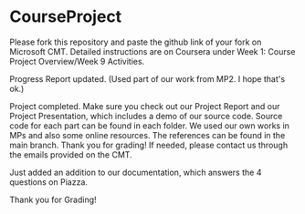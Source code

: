 # CourseProject

Please fork this repository and paste the github link of your fork on Microsoft CMT. Detailed instructions are on Coursera under Week 1: Course Project Overview/Week 9 Activities.

Progress Report updated. (Used part of our work from MP2. I hope that's ok.)

Project completed. Make sure you check out our Project Report and our Project Presentation, which includes a demo of our source code.
Source code for each part can be found in each folder. We used our own works in MPs and also some online resources. The references can be found in the main branch.
Thank you for grading! If needed, please contact us through the emails provided on the CMT.

Just added an addition to our documentation, which answers the 4 questions on Piazza. 

Thank you for Grading!
